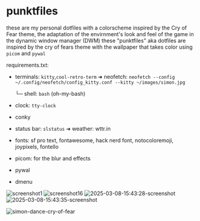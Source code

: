 # punktfiles
these are my personal dotfiles with a colorscheme inspired by the Cry of Fear theme, the adaptation of the envirnment's look and feel of the game in the dynamic window manager (DWM) these "punktfiles" aka dotfiles are inspired by the cry of fears theme with the wallpaper that takes color using `picom` and `pywal`

requirements.txt:

- terminals: `kitty`,`cool-retro-term` ➜ neofetch: `neofetch --config ~/.config/neofetch/config_kitty.conf --kitty ~/images/simon.jpg`

    └─ shell: `bash` (oh-my-bash) 
- clock:  `tty-clock`
- conky
- status bar: `slstatus` ➜ weather: wttr.in
- fonts: sf pro text, fontawesome, hack nerd font, notocoloremoji, joypixels, fontello
- picom: for the blur and effects
- pywal
- dmenu
  
![screenshot1](https://github.com/user-attachments/assets/f961f974-f7f0-4349-9bc6-104437cf5ea8)
![screenshot16](https://github.com/user-attachments/assets/eff2d4ce-ab37-498b-a0ab-b0c98291fe73)
![2025-03-08-15:43:28-screenshot](https://github.com/user-attachments/assets/24de1b94-dd58-402d-b3e4-db927e9159e7)
![2025-03-08-15:43:35-screenshot](https://github.com/user-attachments/assets/63eb1888-fbcf-4e4e-88e4-2ad43348e524)

  ![simon-dance-cry-of-fear](https://github.com/user-attachments/assets/40c736c8-2073-4ca3-91f4-49a608b130c0)
